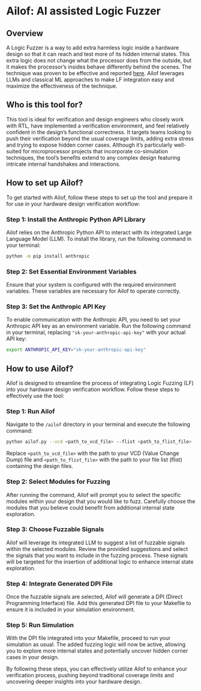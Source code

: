 # Ailof: **AI** assisted **Lo**gic **F**uzzer

## Overview
A Logic Fuzzer is a way to add extra harmless logic inside a hardware design so that it can reach and test more of its hidden internal states. This extra logic does not change what the processor does from the outside, but it makes the processor’s insides behave differently behind the scenes. The technique was proven to be effective and reported [here](https://dl.acm.org/doi/10.1145/3466752.3480092). Ailof leverages LLMs and classical ML approaches to make LF integration easy and maximize the effectiveness of the technique.

## Who is this tool for?
This tool is ideal for verification and design engineers who closely work with RTL, have implemented a verification environment, and feel relatively confident in the design’s functional correctness. It targets teams looking to push their verification beyond the usual coverage limits, adding extra stress and trying to expose hidden corner cases. Although it’s particularly well-suited for microprocessor projects that incorporate co-simulation techniques, the tool’s benefits extend to any complex design featuring intricate internal handshakes and interactions.

## How to set up Ailof?
To get started with Ailof, follow these steps to set up the tool and prepare it for use in your hardware design verification workflow:

### Step 1: Install the Anthropic Python API Library
Ailof relies on the Anthropic Python API to interact with its integrated Large Language Model (LLM). To install the library, run the following command in your terminal:
  ```bash 
  python -m pip install anthropic
  ```

### Step 2: Set Essential Environment Variables
Ensure that your system is configured with the required environment variables. These variables are necessary for Ailof to operate correctly.

### Step 3: Set the Anthropic API Key
To enable communication with the Anthropic API, you need to set your Anthropic API key as an environment variable. Run the following command in your terminal, replacing `"sk-your-anthropic-api-key"` with your actual API key:
  ```bash
  export ANTHROPIC_API_KEY="sk-your-anthropic-api-key"
  ```

## How to use Ailof?
Ailof is designed to streamline the process of integrating Logic Fuzzing (LF) into your hardware design verification workflow. Follow these steps to effectively use the tool:

### Step 1: Run Ailof
Navigate to the `/ailof` directory in your terminal and execute the following command:
  ```bash
  python ailof.py --vcd <path_to_vcd_file> --flist <path_to_flist_file>
  ```
Replace `<path_to_vcd_file>` with the path to your VCD (Value Change Dump) file and `<path_to_flist_file>` with the path to your file list (flist) containing the design files.

### Step 2: Select Modules for Fuzzing
After running the command, Ailof will prompt you to select the specific modules within your design that you would like to fuzz. Carefully choose the modules that you believe could benefit from additional internal state exploration.

### Step 3: Choose Fuzzable Signals
Ailof will leverage its integrated LLM to suggest a list of fuzzable signals within the selected modules. Review the provided suggestions and select the signals that you want to include in the fuzzing process. These signals will be targeted for the insertion of additional logic to enhance internal state exploration.

### Step 4: Integrate Generated DPI File
Once the fuzzable signals are selected, Ailof will generate a DPI (Direct Programming Interface) file. Add this generated DPI file to your Makefile to ensure it is included in your simulation environment.

### Step 5: Run Simulation
With the DPI file integrated into your Makefile, proceed to run your simulation as usual. The added fuzzing logic will now be active, allowing you to explore more internal states and potentially uncover hidden corner cases in your design.

By following these steps, you can effectively utilize Ailof to enhance your verification process, pushing beyond traditional coverage limits and uncovering deeper insights into your hardware design.






